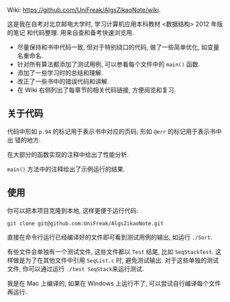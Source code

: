 Wiki: <https://github.com/UniFreak/AlgsZikaoNote/wiki>.

这是我在自考对北京邮电大学时, 学习计算机应用本科教材 <数据结构> 2012 年版的笔记
和代码整理. 用来自查和备考快速浏览用.

- 尽量保持和书中代码一致, 但对于特别绕口的代码, 做了一些简单优化, 如变量名重命名.
- 针对所有算法都添加了测试用例, 可以参看每个文件中的 `main()` 函数.
- 添加了一些学习时的总结和理解.
- 改正了一些书中的错误代码和讲解.
- 在 Wiki 右侧列出了每章节的相关代码链接, 方便阅览和复习.

## 关于代码

代码中形如 `p.94` 的标记用于表示书中对应的页码; 形如 `@err` 的标记用于表示书中出
错的地方.

在大部分的函数实现的注释中给出了性能分析.

`main()` 方法中的注释给出了示例运行的结果.

## 使用

你可以把本项目克隆到本地, 这样更便于运行代码:

	git clone git@github.com:UniFreak/AlgsZikaoNote.git

直接在命令行运行已经编译好的文件即可看到测试用例的输出, 如运行 `./Sort`.

有些文件会单独有一个测试文件, 这些文件都以 `Test` 结尾, 比如 `SeqStackTest`. 这
样做是为了在其他文件中引用 `SeqList.c` 时, 避免测试输出. 对于这些单独的测试文件,
你可以通过运行 `./test SeqStack`来运行测试.

我是在 Mac 上编译的, 如果在 Windows 上运行不了, 可以尝试自行编译每个文件再运行.
